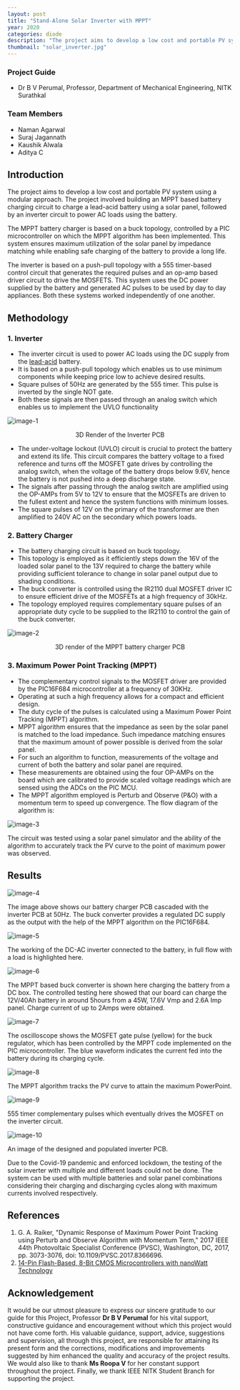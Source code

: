```yaml
---
layout: post
title: "Stand-Alone Solar Inverter with MPPT"
year: 2020
categories: diode
description: "The project aims to develop a low cost and portable PV system using a modular approach"
thumbnail: "solar_inverter.jpg"
---
```


### Project Guide

- Dr B V Perumal, Professor, Department of Mechanical Engineering, NITK Surathkal

### Team Members

- Naman Agarwal
- Suraj Jagannath
- Kaushik Alwala
- Aditya C

## Introduction

The project aims to develop a low cost and portable PV system using a modular approach. The project involved building an MPPT based battery charging circuit to charge a lead-acid battery using a solar panel, followed by an inverter circuit to power AC loads using the battery.

The MPPT battery charger is based on a buck topology, controlled by a  PIC microcontroller on which the MPPT algorithm has been implemented. This system ensures maximum utilization of the solar panel by impedance matching while enabling safe charging of the battery to provide a long life.

The inverter is based on a push-pull topology with a 555 timer-based control circuit that generates the required pulses and an op-amp based driver circuit to drive the MOSFETS. This system uses the DC power supplied by the battery and generated AC pulses to be used by day to day appliances. Both these systems worked independently of one another.

## Methodology

### 1. Inverter

- The inverter circuit is used to power AC loads using the DC supply from the [lead-acid](https://valbis.com/wp-content/uploads/2016/01/CP12400F-X.pdf) battery.
- It is based on a push-pull topology which enables us to use minimum components while keeping price low to achieve desired results.
- Square pulses of 50Hz are generated by the 555 timer. This pulse is inverted by the single NOT gate.
- Both these signals are then passed through an analog switch which enables us to implement the UVLO functionality

![image-1](/virtual-expo/assets/img/diode/solar-inverter-img1.jpg)
<center>3D Render of the Inverter PCB</center>

- The under-voltage lockout (UVLO)  circuit is crucial to protect the battery and extend its life. This circuit compares the battery voltage to a fixed reference and turns off the MOSFET gate drives by controlling the analog switch,  when the voltage of the battery drops below 9.6V, hence the battery is not pushed into a deep discharge state.
- The signals after passing through the analog switch are amplified using the OP-AMPs from 5V to 12V to ensure that the MOSFETs are driven to the fullest extent and hence the system functions with minimum losses.
- The square pulses of 12V on the primary of the transformer are then amplified to 240V AC on the secondary which powers loads.

### 2. Battery Charger

- The battery charging circuit is based on buck topology.
- This topology is employed as it efficiently steps down the 16V of the loaded solar panel to the 13V required to charge the battery while providing sufficient tolerance to change in solar panel output due to shading conditions.
- The buck converter is controlled using the IR2110 dual MOSFET driver IC to ensure efficient drive of the MOSFETs at a high frequency of 30kHz.
- The topology employed requires complementary square pulses of an appropriate duty cycle to be supplied to the IR2110 to control the gain of the buck converter.

![image-2](/virtual-expo/assets/img/diode/solar-inverter-img2.jpg)
<center>3D render of the MPPT battery charger PCB</center>

### 3. Maximum Power Point Tracking (MPPT)

- The complementary control signals to the MOSFET driver are provided by the PIC16F684 microcontroller at a frequency of 30KHz.
- Operating at such a high frequency allows for a compact and efficient design.
- The duty cycle of the pulses is calculated using a Maximum Power Point Tracking (MPPT) algorithm.
- MPPT algorithm ensures that the impedance as seen by the solar panel is matched to the load impedance. Such impedance matching ensures that the maximum amount of power possible is derived from the solar panel.
- For such an algorithm to function, measurements of the voltage and current of both the battery and solar panel are required.
- These measurements are obtained using the four OP-AMPs on the board which are calibrated to provide scaled voltage readings which are sensed using the ADCs on the PIC MCU.
- The MPPT algorithm employed is Perturb and Observe (P&O) with a momentum term to speed up convergence. The flow diagram of the algorithm is:

![image-3](/virtual-expo/assets/img/diode/solar-inverter-img3.jpg)

The circuit was tested using a solar panel simulator and the ability of the algorithm to accurately track the PV curve to the point of maximum power  was observed.

## Results

![image-4](/virtual-expo/assets/img/diode/solar-inverter-img4.jpg)

The image above shows our battery charger PCB cascaded with the inverter PCB at 50Hz. The buck converter provides a regulated DC supply as the output with the help of the MPPT algorithm on the PIC16F684.

![image-5](/virtual-expo/assets/img/diode/solar-inverter-img5.jpg)

The working of the DC-AC inverter connected to the battery, in full flow with a load is highlighted here.

![image-6](/virtual-expo/assets/img/diode/solar-inverter-img6.jpg)

The MPPT based buck converter is shown here charging the battery from a DC box. The controlled testing here showed that our board can charge the 12V/40Ah battery in around 5hours from a 45W, 17.6V Vmp and 2.6A Imp panel. Charge current of up to 2Amps were obtained.

![image-7](/virtual-expo/assets/img/diode/solar-inverter-img7.jpg)

The oscilloscope shows the MOSFET gate pulse (yellow) for the buck regulator, which has been controlled by the MPPT code implemented on the PIC microcontroller. The blue waveform indicates the current fed into the battery during its charging cycle.

![image-8](/virtual-expo/assets/img/diode/solar-inverter-img8.jpg)

The MPPT algorithm tracks the PV curve to attain the maximum PowerPoint.

![image-9](/virtual-expo/assets/img/diode/solar-inverter-img9.jpg)

555 timer complementary pulses which eventually drives the MOSFET on the inverter circuit.

![image-10](/virtual-expo/assets/img/diode/solar-inverter-img10.jpg)

An image of the designed and populated inverter PCB.

Due to the Covid-19 pandemic and enforced lockdown, the testing of the solar inverter with multiple and different loads could not be done. The system can be used with multiple batteries and solar panel combinations considering their charging and discharging cycles along with maximum currents involved respectively.

## References

1. G. A. Raiker, "Dynamic Response of Maximum Power Point Tracking using Perturb and Observe Algorithm with Momentum Term," 2017 IEEE 44th Photovoltaic Specialist Conference (PVSC), Washington, DC, 2017, pp. 3073-3076, doi: 10.1109/PVSC.2017.8366696.
2. [14-Pin Flash-Based, 8-Bit CMOS Microcontrollers with nanoWatt Technology](http://ww1.microchip.com/downloads/en/devicedoc/41202D.pdf)

## Acknowledgement

It would be our utmost pleasure to express our sincere gratitude to our guide for this Project, Professor **Dr B V Perumal** for his vital support, constructive guidance and encouragement without which this project would not have come forth. His valuable guidance, support, advice, suggestions and supervision, all through this project, are responsible for attaining its present form and the corrections, modifications and improvements suggested by him enhanced the quality and accuracy of the project results. We would also like to thank **Ms Roopa V** for her constant support throughout the project. Finally, we thank  IEEE NITK Student Branch for supporting the project.
